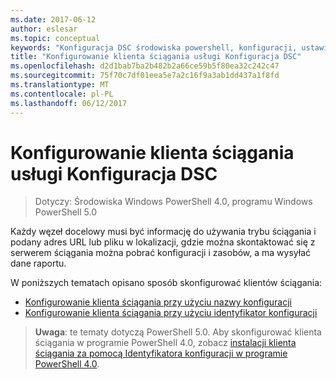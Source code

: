 ```yaml
---
ms.date: 2017-06-12
author: eslesar
ms.topic: conceptual
keywords: "Konfiguracja DSC środowiska powershell, konfiguracji, ustawienia"
title: "Konfigurowanie klienta ściągania usługi Konfiguracja DSC"
ms.openlocfilehash: d2d1bab7ba2b482b2a66ce59b5f80ea32c242c47
ms.sourcegitcommit: 75f70c7df01eea5e7a2c16f9a3ab1dd437a1f8fd
ms.translationtype: MT
ms.contentlocale: pl-PL
ms.lasthandoff: 06/12/2017
---
```

# <a name="setting-up-a-dsc-pull-client"></a>Konfigurowanie klienta ściągania usługi Konfiguracja DSC

> Dotyczy: Środowiska Windows PowerShell 4.0, programu Windows PowerShell 5.0

Każdy węzeł docelowy musi być informację do używania trybu ściągania i podany adres URL lub pliku w lokalizacji, gdzie można skontaktować się z serwerem ściągania można pobrać konfiguracji i zasobów, a ma wysyłać dane raportu.


W poniższych tematach opisano sposób skonfigurować klientów ściągania:

* [Konfigurowanie klienta ściągania przy użyciu nazwy konfiguracji](pullClientConfigNames.md)
* [Konfigurowanie klienta ściągania przy użyciu identyfikator konfiguracji](pullClientConfigID.md)

> **Uwaga**: te tematy dotyczą PowerShell 5.0. Aby skonfigurować klienta ściągania w programie PowerShell 4.0, zobacz [instalacji klienta ściągania za pomocą Identyfikatora konfiguracji w programie PowerShell 4.0](pullClientConfigID4.md).

